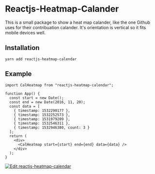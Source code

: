 # Reactjs-Heatmap-Calander

This is a small package to show a heat map calander, like the one Github uses for their contribuation calander.
It's orientation is vertical so it fits mobile devices well.

## Installation

```
yarn add reactjs-heatmap-calendar
```


## Example

```
import CalHeatmap from "reactjs-heatmap-calendar";

function App() {
  const start = new Date();
  const end = new Date(2016, 11, 20);
  const data = [
    { timestamp: 1532290177 },
    { timestamp: 1532252573 },
    { timestamp: 1531979209 },
    { timestamp: 1532546311 },
    { timestamp: 1532946380, count: 3 }
  ];
  return (
    <div>
      <CalHeatmap start={start} end={end} data={data} />
    </div>
  );
}
```

[![Edit reactjs-heatmap-calendar](https://codesandbox.io/static/img/play-codesandbox.svg)](https://codesandbox.io/s/4x4nx2k65x)

